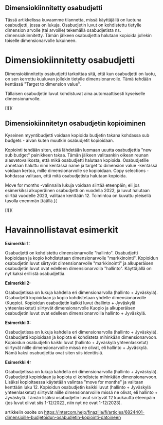 ## Dimensiokiinnitetty osabudjetti

Tässä artikkelissa kuvaamme tilannetta, missä käyttäjällä on luotuna osabudjetti, jossa on lukuja. Osabudjetin luvut on kohdistettu tietylle dimension arvolle (tai arvoille) tekemällä osabudjetista ns. dimensiokiinnitetty. Tämän jälkeen osabudjettia halutaan kopioida jollekin toiselle dimensionarvolle lukuineen.

# Dimensiokiinnitetty osabudjetti

Dimensiokiinnitetty osabudjetti tarkoittaa sitä, että kun osabudjetti on luotu, on sen kerrottu kuuluvan jollekin tietylle dimensionarvolle. Tämä tehdään kentässä "Target to dimension value".

Tällaisen osabudjetin luvut kohdistuvat aina automaattisesti kyseiselle dimensionarvolle.

[![](

## Dimensiokiinnitetyn osabudjetin kopioiminen

Kyseinen myyntibudjetti voidaan kopioida budjetin takana kohdassa sub budgets - aivan kuten muutkin osabudjetit kopioidaan.

Kopiointi tehdään siten, että lähdetään luomaan uuutta osabudjettia "new sub budget" painikkeen takaa. Tämän jälkeen valitaankin oikean reunan alasvetovalikosta, että mikä osabudjetti halutaan kopioida. Osabudjetille annetaan haluttu nimi kentässä name ja target to dimension value -kentässä voidaan kertoa, mille dimensionarvolle se kopioidaan. Copy selections -kohdassa valitaan, että mitä osabudjetista halutaan kopioida.

Move for months -valinnalla lukuja voidaan siirtää eteenpäin; eli jos esimerkiksi alkuperäinen osabudjetti on vuodella 2022, ja luvut halutaan siirtää vuodelle 2023, valitaan kenttään 12. Toimintoa on kuvattu yleisellä tasolla enemmän [täällä.](

[![](

# Havainnollistavat esimerkit

**Esimerkki 1:**

Osabudjetti on kohdistettu dimensionarvolle "hallinto". Osabudjetti kopioidaan ja kopio kohdistetaan dimensionarvolle "markkinointi". Kopioidun osabudjetin luvut siirtyvät dimensionarvolle "markkinointi" ja alkuperäisen osabudjetin luvut ovat edelleen dimensionarvolla "hallinto". Käyttäjällä on nyt kaksi erillistä osabudjettia.

**Esimerkki 2:**

Osabudjetissa on lukuja kahdella eri dimensionarvolla (hallinto + Jyväskylä). Osabudjetti kopioidaan ja kopio kohdistetaan yhdelle dimensionarvolle (Kuopio). Kopioidun osabudjetin kaikki luvut (hallinto + Jyväskylä yhteenlasketut) siirtyvät dimensionarvolle Kuopio ja alkuperäisen osabudjetin luvut ovat edelleen dimensionarvoilla hallinto + Jyväskylä.

**Esimerkki 3:**

Osabudjetissa on lukuja kahdella eri dimensionarvolla (hallinto + Jyväskylä). Osabudjetti kopioidaan ja kopiota ei kohdisteta mihinkään dimensionarvoon. Kopioidun osabudjetin kaikki luvut (hallinto + Jyväskylä yhteenlasketut) siirtyvät niille dimensionarvoille missä ne olivat, eli hallinto + Jyväskylä. Nämä kaksi osabudjettia ovat siten siis identtisiä.

**Esimerkki 4:** 

Osabudjetissa on lukuja kahdella eri dimensionarvolla (hallinto + Jyväskylä). Osabudjetti kopioidaan ja kopiota ei kohdisteta mihinkään dimensionarvoon. Lisäksi kopioitaessa käytetään valintaa "move for months" ja valitaan kenttään luku 12. Kopioidun osabudjetin kaikki luvut (hallinto + Jyväskylä yhteenlasketut) siirtyvät niille dimensionarvoille missä ne olivat, eli hallinto + Jyväskylä. Tämän lisäksi osabudjetin luvut siirtyvät 12 kuukautta eteenpäin (jos luvut olivat siis 1-12/2022, niin nyt ne ovat 1-12/2023).



artikkelin osoite on https://intercom.help/finazilla/fi/articles/6824401-dimensioille-budjetoidun-osabudjetin-kopiointi-datoineen

